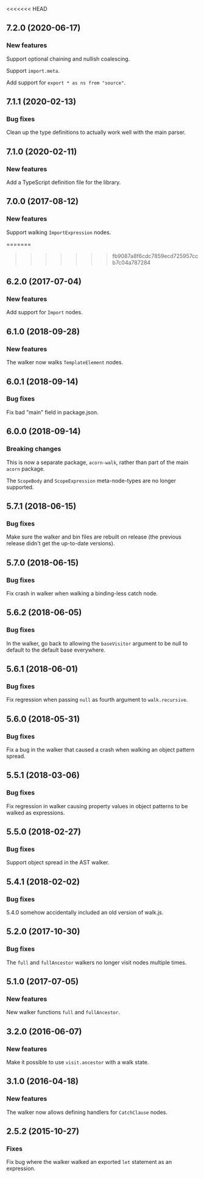 <<<<<<< HEAD
## 7.2.0 (2020-06-17)

### New features

Support optional chaining and nullish coalescing.

Support `import.meta`.

Add support for `export * as ns from "source"`.

## 7.1.1 (2020-02-13)

### Bug fixes

Clean up the type definitions to actually work well with the main parser.

## 7.1.0 (2020-02-11)

### New features

Add a TypeScript definition file for the library.

## 7.0.0 (2017-08-12)

### New features

Support walking `ImportExpression` nodes.

=======
>>>>>>> fb9087a8f6cdc7859ecd725957ccb7c04a787284
## 6.2.0 (2017-07-04)

### New features

Add support for `Import` nodes.

## 6.1.0 (2018-09-28)

### New features

The walker now walks `TemplateElement` nodes.

## 6.0.1 (2018-09-14)

### Bug fixes

Fix bad "main" field in package.json.

## 6.0.0 (2018-09-14)

### Breaking changes

This is now a separate package, `acorn-walk`, rather than part of the main `acorn` package.

The `ScopeBody` and `ScopeExpression` meta-node-types are no longer supported.

## 5.7.1 (2018-06-15)

### Bug fixes

Make sure the walker and bin files are rebuilt on release (the previous release didn't get the up-to-date versions).

## 5.7.0 (2018-06-15)

### Bug fixes

Fix crash in walker when walking a binding-less catch node.

## 5.6.2 (2018-06-05)

### Bug fixes

In the walker, go back to allowing the `baseVisitor` argument to be null to default to the default base everywhere.

## 5.6.1 (2018-06-01)

### Bug fixes

Fix regression when passing `null` as fourth argument to `walk.recursive`.

## 5.6.0 (2018-05-31)

### Bug fixes

Fix a bug in the walker that caused a crash when walking an object pattern spread.

## 5.5.1 (2018-03-06)

### Bug fixes

Fix regression in walker causing property values in object patterns to be walked as expressions.

## 5.5.0 (2018-02-27)

### Bug fixes

Support object spread in the AST walker.

## 5.4.1 (2018-02-02)

### Bug fixes

5.4.0 somehow accidentally included an old version of walk.js.

## 5.2.0 (2017-10-30)

### Bug fixes

The `full` and `fullAncestor` walkers no longer visit nodes multiple times.

## 5.1.0 (2017-07-05)

### New features

New walker functions `full` and `fullAncestor`.

## 3.2.0 (2016-06-07)

### New features

Make it possible to use `visit.ancestor` with a walk state.

## 3.1.0 (2016-04-18)

### New features

The walker now allows defining handlers for `CatchClause` nodes.

## 2.5.2 (2015-10-27)

### Fixes

Fix bug where the walker walked an exported `let` statement as an expression.
